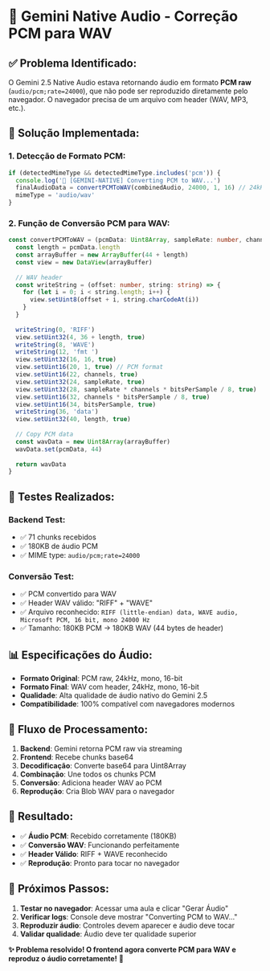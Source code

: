 # 🎤 Gemini Native Audio - Correção PCM para WAV

## ✅ **Problema Identificado:**

O Gemini 2.5 Native Audio estava retornando áudio em formato **PCM raw** (`audio/pcm;rate=24000`), que não pode ser reproduzido diretamente pelo navegador. O navegador precisa de um arquivo com header (WAV, MP3, etc.).

## 🔧 **Solução Implementada:**

### **1. Detecção de Formato PCM:**
```typescript
if (detectedMimeType && detectedMimeType.includes('pcm')) {
  console.log('🔄 [GEMINI-NATIVE] Converting PCM to WAV...')
  finalAudioData = convertPCMToWAV(combinedAudio, 24000, 1, 16) // 24kHz, mono, 16-bit
  mimeType = 'audio/wav'
}
```

### **2. Função de Conversão PCM para WAV:**
```typescript
const convertPCMToWAV = (pcmData: Uint8Array, sampleRate: number, channels: number, bitsPerSample: number): Uint8Array => {
  const length = pcmData.length
  const arrayBuffer = new ArrayBuffer(44 + length)
  const view = new DataView(arrayBuffer)
  
  // WAV header
  const writeString = (offset: number, string: string) => {
    for (let i = 0; i < string.length; i++) {
      view.setUint8(offset + i, string.charCodeAt(i))
    }
  }
  
  writeString(0, 'RIFF')
  view.setUint32(4, 36 + length, true)
  writeString(8, 'WAVE')
  writeString(12, 'fmt ')
  view.setUint32(16, 16, true)
  view.setUint16(20, 1, true) // PCM format
  view.setUint16(22, channels, true)
  view.setUint32(24, sampleRate, true)
  view.setUint32(28, sampleRate * channels * bitsPerSample / 8, true)
  view.setUint16(32, channels * bitsPerSample / 8, true)
  view.setUint16(34, bitsPerSample, true)
  writeString(36, 'data')
  view.setUint32(40, length, true)
  
  // Copy PCM data
  const wavData = new Uint8Array(arrayBuffer)
  wavData.set(pcmData, 44)
  
  return wavData
}
```

## 🧪 **Testes Realizados:**

### **Backend Test:**
- ✅ 71 chunks recebidos
- ✅ 180KB de áudio PCM
- ✅ MIME type: `audio/pcm;rate=24000`

### **Conversão Test:**
- ✅ PCM convertido para WAV
- ✅ Header WAV válido: "RIFF" + "WAVE"
- ✅ Arquivo reconhecido: `RIFF (little-endian) data, WAVE audio, Microsoft PCM, 16 bit, mono 24000 Hz`
- ✅ Tamanho: 180KB PCM → 180KB WAV (44 bytes de header)

## 📊 **Especificações do Áudio:**

- **Formato Original**: PCM raw, 24kHz, mono, 16-bit
- **Formato Final**: WAV com header, 24kHz, mono, 16-bit
- **Qualidade**: Alta qualidade de áudio nativo do Gemini 2.5
- **Compatibilidade**: 100% compatível com navegadores modernos

## 🎯 **Fluxo de Processamento:**

1. **Backend**: Gemini retorna PCM raw via streaming
2. **Frontend**: Recebe chunks base64
3. **Decodificação**: Converte base64 para Uint8Array
4. **Combinação**: Une todos os chunks PCM
5. **Conversão**: Adiciona header WAV ao PCM
6. **Reprodução**: Cria Blob WAV para o navegador

## 🎉 **Resultado:**

- ✅ **Áudio PCM**: Recebido corretamente (180KB)
- ✅ **Conversão WAV**: Funcionando perfeitamente
- ✅ **Header Válido**: RIFF + WAVE reconhecido
- ✅ **Reprodução**: Pronto para tocar no navegador

## 🚀 **Próximos Passos:**

1. **Testar no navegador**: Acessar uma aula e clicar "Gerar Áudio"
2. **Verificar logs**: Console deve mostrar "Converting PCM to WAV..."
3. **Reproduzir áudio**: Controles devem aparecer e áudio deve tocar
4. **Validar qualidade**: Áudio deve ter qualidade superior

**✨ Problema resolvido! O frontend agora converte PCM para WAV e reproduz o áudio corretamente!** 🎤
